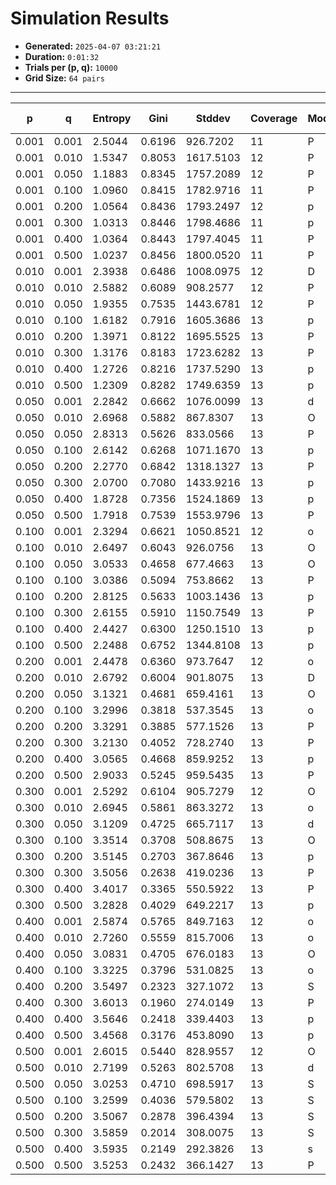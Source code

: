 # Simulation Results

- **Generated:** `2025-04-07 03:21:21`
- **Duration:** `0:01:32`
- **Trials per (p, q):** `10000`
- **Grid Size:** `64 pairs`

---

| p     | q     | Entropy | Gini   | Stddev    | Coverage | Mode | Best Fit | JS (Uniform) | JS (Suliman) | JS (F&#8209;V) |
| ----- | ----- | ------- | ------ | --------- | -------- | ---- | -------- | ------------ | ------------ | -------------- |
| 0.001 | 0.001 | 2.5044  | 0.6196 | 926.7202  | 11       | P    | F-V      | 0.2441       | 0.2928       | 0.0156         |
| 0.001 | 0.010 | 1.5347  | 0.8053 | 1617.5103 | 12       | P    | F-V      | 0.3633       | 0.3292       | 0.1969         |
| 0.001 | 0.050 | 1.1883  | 0.8345 | 1757.2089 | 12       | P    | F-V      | 0.4231       | 0.3669       | 0.2782         |
| 0.001 | 0.100 | 1.0960  | 0.8415 | 1782.9716 | 11       | P    | F-V      | 0.4432       | 0.3831       | 0.2971         |
| 0.001 | 0.200 | 1.0564  | 0.8436 | 1793.2497 | 12       | p    | F-V      | 0.4522       | 0.3900       | 0.3090         |
| 0.001 | 0.300 | 1.0313  | 0.8446 | 1798.4686 | 11       | p    | F-V      | 0.4584       | 0.3957       | 0.3134         |
| 0.001 | 0.400 | 1.0364  | 0.8443 | 1797.4045 | 11       | P    | F-V      | 0.4571       | 0.3943       | 0.3134         |
| 0.001 | 0.500 | 1.0237  | 0.8456 | 1800.0520 | 11       | P    | F-V      | 0.4603       | 0.3973       | 0.3148         |
| 0.010 | 0.001 | 2.3938  | 0.6486 | 1008.0975 | 12       | D    | F-V      | 0.2555       | 0.3711       | 0.0490         |
| 0.010 | 0.010 | 2.5882  | 0.6089 | 908.2577  | 12       | P    | F-V      | 0.2219       | 0.2694       | 0.0191         |
| 0.010 | 0.050 | 1.9355  | 0.7535 | 1443.6781 | 12       | P    | F-V      | 0.2931       | 0.2769       | 0.1473         |
| 0.010 | 0.100 | 1.6182  | 0.7916 | 1605.3686 | 13       | p    | F-V      | 0.3405       | 0.3032       | 0.2087         |
| 0.010 | 0.200 | 1.3971  | 0.8122 | 1695.5525 | 13       | P    | F-V      | 0.3787       | 0.3275       | 0.2575         |
| 0.010 | 0.300 | 1.3176  | 0.8183 | 1723.6282 | 13       | P    | F-V      | 0.3938       | 0.3377       | 0.2778         |
| 0.010 | 0.400 | 1.2726  | 0.8216 | 1737.5290 | 13       | p    | F-V      | 0.4030       | 0.3433       | 0.2921         |
| 0.010 | 0.500 | 1.2309  | 0.8282 | 1749.6359 | 13       | p    | F-V      | 0.4121       | 0.3505       | 0.3013         |
| 0.050 | 0.001 | 2.2842  | 0.6662 | 1076.0099 | 13       | d    | F-V      | 0.2701       | 0.3949       | 0.1074         |
| 0.050 | 0.010 | 2.6968  | 0.5882 | 867.8307  | 13       | O    | F-V      | 0.1960       | 0.2928       | 0.0320         |
| 0.050 | 0.050 | 2.8313  | 0.5626 | 833.0566  | 13       | P    | F-V      | 0.1646       | 0.2076       | 0.0365         |
| 0.050 | 0.100 | 2.6142  | 0.6268 | 1071.1670 | 13       | p    | F-V      | 0.1834       | 0.1957       | 0.0889         |
| 0.050 | 0.200 | 2.2770  | 0.6842 | 1318.1327 | 13       | P    | F-V      | 0.2247       | 0.2042       | 0.1628         |
| 0.050 | 0.300 | 2.0700  | 0.7080 | 1433.9216 | 13       | p    | F-V      | 0.2545       | 0.2186       | 0.2100         |
| 0.050 | 0.400 | 1.8728  | 0.7356 | 1524.1869 | 13       | p    | Suliman  | 0.2872       | 0.2387       | 0.2528         |
| 0.050 | 0.500 | 1.7918  | 0.7539 | 1553.9796 | 13       | P    | Suliman  | 0.3028       | 0.2468       | 0.2777         |
| 0.100 | 0.001 | 2.3294  | 0.6621 | 1050.8521 | 12       | o    | F-V      | 0.2635       | 0.3851       | 0.1295         |
| 0.100 | 0.010 | 2.6497  | 0.6043 | 926.0756  | 13       | O    | F-V      | 0.1976       | 0.3033       | 0.0748         |
| 0.100 | 0.050 | 3.0533  | 0.4658 | 677.4663  | 13       | O    | F-V      | 0.1259       | 0.1914       | 0.0372         |
| 0.100 | 0.100 | 3.0386  | 0.5094 | 753.8662  | 13       | P    | F-V      | 0.1196       | 0.1527       | 0.0629         |
| 0.100 | 0.200 | 2.8125  | 0.5633 | 1003.1436 | 13       | p    | F-V      | 0.1412       | 0.1399       | 0.1270         |
| 0.100 | 0.300 | 2.6155  | 0.5910 | 1150.7549 | 13       | P    | Suliman  | 0.1665       | 0.1443       | 0.1783         |
| 0.100 | 0.400 | 2.4427  | 0.6300 | 1250.1510 | 13       | p    | Suliman  | 0.1929       | 0.1521       | 0.2238         |
| 0.100 | 0.500 | 2.2488  | 0.6752 | 1344.8108 | 13       | p    | Suliman  | 0.2255       | 0.1747       | 0.2600         |
| 0.200 | 0.001 | 2.4478  | 0.6360 | 973.7647  | 12       | o    | F-V      | 0.2477       | 0.3587       | 0.1548         |
| 0.200 | 0.010 | 2.6792  | 0.6004 | 901.8075  | 13       | D    | F-V      | 0.1942       | 0.2963       | 0.1149         |
| 0.200 | 0.050 | 3.1321  | 0.4681 | 659.4161  | 13       | O    | F-V      | 0.1074       | 0.1833       | 0.0767         |
| 0.200 | 0.100 | 3.2996  | 0.3818 | 537.3545  | 13       | o    | F-V      | 0.0765       | 0.1299       | 0.0751         |
| 0.200 | 0.200 | 3.3291  | 0.3885 | 577.1526  | 13       | P    | Uniform  | 0.0643       | 0.0841       | 0.1102         |
| 0.200 | 0.300 | 3.2130  | 0.4052 | 728.2740  | 13       | P    | Suliman  | 0.0766       | 0.0678       | 0.1640         |
| 0.200 | 0.400 | 3.0565  | 0.4668 | 859.9252  | 13       | p    | Suliman  | 0.0989       | 0.0750       | 0.1992         |
| 0.200 | 0.500 | 2.9033  | 0.5245 | 959.5435  | 13       | P    | Suliman  | 0.1236       | 0.0824       | 0.2411         |
| 0.300 | 0.001 | 2.5292  | 0.6104 | 905.7279  | 12       | O    | F-V      | 0.2389       | 0.3389       | 0.1756         |
| 0.300 | 0.010 | 2.6945  | 0.5861 | 863.3272  | 13       | o    | F-V      | 0.1973       | 0.2931       | 0.1536         |
| 0.300 | 0.050 | 3.1209  | 0.4725 | 665.7117  | 13       | d    | Uniform  | 0.1092       | 0.1838       | 0.1190         |
| 0.300 | 0.100 | 3.3514  | 0.3708 | 508.8675  | 13       | O    | Uniform  | 0.0657       | 0.1246       | 0.1165         |
| 0.300 | 0.200 | 3.5145  | 0.2703 | 367.8646  | 13       | p    | Uniform  | 0.0349       | 0.0638       | 0.1349         |
| 0.300 | 0.300 | 3.5056  | 0.2638 | 419.0236  | 13       | P    | Uniform  | 0.0331       | 0.0360       | 0.1731         |
| 0.300 | 0.400 | 3.4017  | 0.3365 | 550.5922  | 13       | P    | Suliman  | 0.0478       | 0.0293       | 0.2153         |
| 0.300 | 0.500 | 3.2828  | 0.4029 | 649.2217  | 13       | p    | Suliman  | 0.0678       | 0.0312       | 0.2546         |
| 0.400 | 0.001 | 2.5874  | 0.5765 | 849.7163  | 12       | o    | F-V      | 0.2328       | 0.3208       | 0.1994         |
| 0.400 | 0.010 | 2.7260  | 0.5559 | 815.7006  | 13       | o    | F-V      | 0.1970       | 0.2817       | 0.1842         |
| 0.400 | 0.050 | 3.0831  | 0.4705 | 676.0183  | 13       | O    | Uniform  | 0.1173       | 0.1892       | 0.1663         |
| 0.400 | 0.100 | 3.3225  | 0.3796 | 531.0825  | 13       | o    | Uniform  | 0.0707       | 0.1266       | 0.1575         |
| 0.400 | 0.200 | 3.5497  | 0.2323 | 327.1072  | 13       | S    | Uniform  | 0.0284       | 0.0588       | 0.1727         |
| 0.400 | 0.300 | 3.6013  | 0.1960 | 274.0149  | 13       | P    | Uniform  | 0.0181       | 0.0255       | 0.2009         |
| 0.400 | 0.400 | 3.5646  | 0.2418 | 339.4403  | 13       | p    | Suliman  | 0.0235       | 0.0100       | 0.2394         |
| 0.400 | 0.500 | 3.4568  | 0.3176 | 453.8090  | 13       | p    | Suliman  | 0.0425       | 0.0073       | 0.2838         |
| 0.500 | 0.001 | 2.6015  | 0.5440 | 828.9557  | 12       | O    | F-V      | 0.2325       | 0.3086       | 0.2284         |
| 0.500 | 0.010 | 2.7199  | 0.5263 | 802.5708  | 13       | d    | Uniform  | 0.2010       | 0.2748       | 0.2178         |
| 0.500 | 0.050 | 3.0253  | 0.4710 | 698.5917  | 13       | S    | Uniform  | 0.1298       | 0.1916       | 0.2087         |
| 0.500 | 0.100 | 3.2599  | 0.4036 | 579.5802  | 13       | S    | Uniform  | 0.0816       | 0.1299       | 0.2041         |
| 0.500 | 0.200 | 3.5067  | 0.2878 | 396.4394  | 13       | S    | Uniform  | 0.0345       | 0.0615       | 0.2201         |
| 0.500 | 0.300 | 3.5859  | 0.2014 | 308.0075  | 13       | S    | Uniform  | 0.0202       | 0.0230       | 0.2498         |
| 0.500 | 0.400 | 3.5935  | 0.2149 | 292.3826  | 13       | s    | Suliman  | 0.0190       | 0.0061       | 0.2774         |
| 0.500 | 0.500 | 3.5253  | 0.2432 | 366.1427  | 13       | P    | Suliman  | 0.0317       | 0.0001       | 0.3140         |
